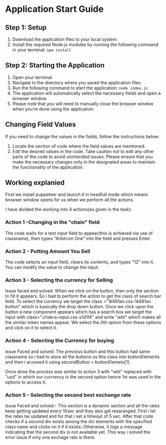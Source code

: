 # Application Start Guide

## Step 1: Setup

1. Download the application files to your local system.
2. Install the required Node.js modules by running the following command in your terminal: ```npm install```
## Step 2: Starting the Application
1. Open your terminal.
2. Navigate to the directory where you saved the application files.
3. Run the following command to start the application: ```node index.js```
4. The application will automatically select the necessary fields and open a browser window.
5. Please note that you will need to manually close the browser window when you're done using the application.

## Changing Field Values
If you need to change the values in the fields, follow the instructions below:

1. Locate the section of code where the field values are mentioned.
2. Edit the desired values in the code.
Take caution not to edit any other parts of the code to avoid unintended issues.
Please ensure that you make the necessary changes only in the designated areas to maintain the functionality of the application.

## Working explanied 
First we install puppeteer and launch it in headfull mode which means browser window opens for us when we perform all the actions.

I have divided the working into 4 actions(as given in the task):

### Action 1 -Changing in the "chain" field
The code waits for a text input field to appear(this is achieved via use of classname), then types "Arbitrum One" into the field and presses Enter.

### Action 2 - Putting Amount You Sell
The code selects an input field, clears its contents, and types "12" into it. You can modify the value to change the input.

### Action 3 - Selecting the currency for Selling
Issue faced and solved: When we click on the button, then only the section to fill it appears. So i had to perform the action to get the class of search bar feild.
To select the currency we target the class ="1k491an.css-1k491an button"  which is basically the drop down button. Once we click upon the button a new component appears which has a search box we target the input with class=".chakra-input.css-s1d1f4" and write "wbt" which makes all the similar token names appear. We select the 0th option from these options and click on it to select it.

### Action 4 - Selecting the Currency for buying
Issue Faced and solved: The previous button and this button had same classname so i had to store all the buttons os this class into buttonElements and then i accesed it using secondButton = buttonElemets[1].

Once done the process was similar to action 3 with "wbt" replaced with "usd" in which our currrency is the second option hence 1st was used in the options to access it.

### Action 5 - Selecting the second best exchange rate
Issue Faced and solved:- This section is a dynamic section and all the rates keep getting updated every 10sec and they also get reaaranged. First i let the rates be updated and for that i set a timeout of 5 sec. After that  code checks if a second div exists among the div elements with the specified class name and clicks on it if it exists. Otherwise, it logs a message indicating that the second div is not available yet.
This way i solved the error issue if only one exchage rate is there.


